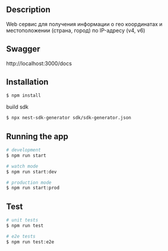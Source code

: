 ## Description

Web сервис для получения информации о гео координатах и местоположении (страна, город) по IP-адресу (v4, v6)

## Swagger

http://localhost:3000/docs

## Installation

```bash
$ npm install
```
build sdk
```bash
$ npx nest-sdk-generator sdk/sdk-generator.json
```


## Running the app

```bash
# development
$ npm run start

# watch mode
$ npm run start:dev

# production mode
$ npm run start:prod
```

## Test

```bash
# unit tests
$ npm run test

# e2e tests
$ npm run test:e2e
```
